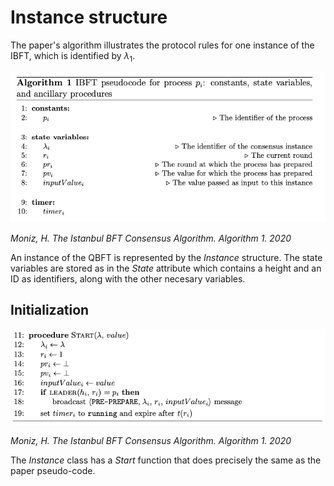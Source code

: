 
# Instance structure

The paper's algorithm illustrates the protocol rules for one instance of the IBFT, which is identified by $\lambda_1$. 

![IBFT_struct](images/IBFT_struct.png)

*Moniz, H. The Istanbul BFT Consensus Algorithm. Algorithm 1. 2020*

An instance of the QBFT is represented by the *Instance* structure. The state variables are stored as in the *State* attribute which contains a height and an ID as identifiers, along with the other necesary variables.


## Initialization

![IBFT_start](images/IBFT_start.png)

*Moniz, H. The Istanbul BFT Consensus Algorithm. Algorithm 1. 2020*

The *Instance* class has a *Start* function that does precisely the same as the paper pseudo-code.